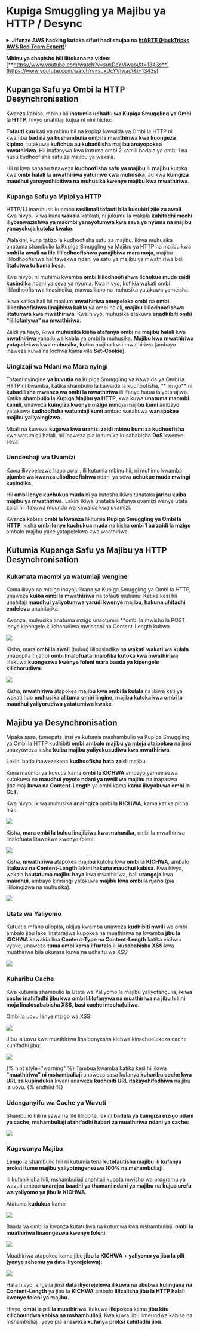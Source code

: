 # Kupiga Smuggling ya Majibu ya HTTP / Desync

<details>

<summary><strong>Jifunze AWS hacking kutoka sifuri hadi shujaa na</strong> <a href="https://training.hacktricks.xyz/courses/arte"><strong>htARTE (HackTricks AWS Red Team Expert)</strong></a><strong>!</strong></summary>

Njia nyingine za kusaidia HackTricks:

* Ikiwa unataka kuona **kampuni yako ikitangazwa kwenye HackTricks** au **kupakua HackTricks kwa PDF** Angalia [**MIPANGO YA USAJILI**](https://github.com/sponsors/carlospolop)!
* Pata [**swag rasmi ya PEASS & HackTricks**](https://peass.creator-spring.com)
* Gundua [**Familia ya PEASS**](https://opensea.io/collection/the-peass-family), mkusanyiko wetu wa kipekee wa [**NFTs**](https://opensea.io/collection/the-peass-family)
* **Jiunge na** 💬 [**Kikundi cha Discord**](https://discord.gg/hRep4RUj7f) au kikundi cha [**telegram**](https://t.me/peass) au **tufuate** kwenye **Twitter** 🐦 [**@carlospolopm**](https://twitter.com/hacktricks\_live)**.**
* **Shiriki mbinu zako za kuhack kwa kuwasilisha PRs kwa** [**HackTricks**](https://github.com/carlospolop/hacktricks) na [**HackTricks Cloud**](https://github.com/carlospolop/hacktricks-cloud) github repos.

</details>

**Mbinu ya chapisho hili ilitokana na video:** [**https://www.youtube.com/watch?v=suxDcYViwao\&t=1343s**](https://www.youtube.com/watch?v=suxDcYViwao\&t=1343s)

## Kupanga Safu ya Ombi la HTTP Desynchronisation

Kwanza kabisa, mbinu hii **inatumia udhaifu wa Kupiga Smuggling ya Ombi la HTTP**, hivyo unahitaji kujua ni nini hicho:

**Tofauti kuu** kati ya mbinu hii na kupiga kawaida ya Ombi la HTTP ni kwamba **badala ya kushambulia ombi la mwathiriwa kwa kuongeza kipimo**, tutakuwa **kufichua au kubadilisha majibu anayopokea mwathiriwa**. Hii inafanywa kwa kutuma ombi 2 kamili badala ya ombi 1 na nusu kudhoofisha safu za majibu ya wakala.

Hii ni kwa sababu tutaweza **kudhoofisha safu ya majibu** ili **majibu** kutoka kwa **ombi halali** la **mwathiriwa yatumwe kwa muhusika**, au kwa **kuingiza maudhui yanayodhibitiwa na muhusika kwenye majibu kwa mwathiriwa**.

### Kupanga Safu ya Mpipi ya HTTP

HTTP/1.1 inaruhusu kuomba **rasilimali tofauti bila kusubiri zile za awali**. Kwa hivyo, ikiwa kuna **wakala** katikati, ni jukumu la wakala **kuhifadhi mechi iliyosawazishwa ya maombi yanayotumwa kwa seva ya nyuma na majibu yanayokuja kutoka kwake**.

Walakini, kuna tatizo la kudhoofisha safu za majibu. Ikiwa muhusika anatuma shambulio la Kupiga Smuggling ya Majibu ya HTTP na majibu kwa **ombi la awali na lile lililodhoofishwa yanajibiwa mara moja**, majibu lililodhoofishwa halitawekwa ndani ya safu ya majibu ya mwathiriwa bali **litafutwa tu kama kosa**.

Kwa hivyo, ni muhimu kwamba **ombi lililodhoofishwa** **lichukue muda zaidi kusindika** ndani ya seva ya nyuma. Kwa hivyo, kufikia wakati ombi lililodhoofishwa linasindika, mawasiliano na muhusika yatakuwa yameisha.

Ikiwa katika hali hii maalum **mwathiriwa amepeleka ombi** na **ombi lililodhoofishwa linajibiwa kabla** ya ombi halali, **majibu lililodhoofishwa litatumwa kwa mwathiriwa**. Kwa hivyo, muhusika atakuwa **anadhibiti ombi "lililofanywa" na mwathiriwa**.

Zaidi ya hayo, ikiwa **muhusika kisha atafanya ombi** na **majibu halali** kwa **mwathiriwa** yanajibiwa **kabla** ya ombi la muhusika. **Majibu kwa mwathiriwa yatapelekwa kwa muhusika**, **kuiba** majibu kwa mwathiriwa (ambayo inaweza kuwa na kichwa kama vile **Set-Cookie**).

### Uingizaji wa Ndani wa Mara nyingi

Tofauti nyingine **ya kuvutia** na Kupiga Smuggling ya Kawaida ya Ombi la HTTP ni kwamba, katika shambulio la kawaida la kudhoofisha, ** lengo** ni **kubadilisha mwanzo wa ombi la mwathiriwa** ili ifanye hatua isiyotarajiwa. Katika **shambulio la Kupiga Majibu ya HTTP**, kwa kuwa **unatuma maombi kamili**, unaweza **kuingiza kwenye mzigo mmoja majibu kumi** ambayo yatakuwa **kudhoofisha watumiaji kumi** ambao watakuwa **wanapokea** **majibu** **yaliyoingizwa**.

Mbali na kuweza **kugawa kwa urahisi zaidi mbinu kumi za kudhoofisha** kwa watumiaji halali, hii inaweza pia kutumika kusababisha **DoS** kwenye seva.

### Uendeshaji wa Uvamizi

Kama ilivyoelezwa hapo awali, ili kutumia mbinu hii, ni muhimu kwamba **ujumbe wa kwanza uliodhoofishwa** ndani ya seva **uchukue muda mwingi kusindika**.

Hii **ombi lenye kuchukua muda** ni ya kutosha ikiwa tunataka **jaribu kuiba majibu ya mwathiriwa.** Lakini ikiwa unataka kufanya uvamizi wenye utata zaidi hii itakuwa muundo wa kawaida kwa uvamizi.

Kwanza kabisa **ombi la kwanza** likitumia **Kupiga Smuggling ya Ombi la HTTP**, kisha **ombi lenye kuchukua muda** na kisha **ombi 1 au zaidi la mzigo** ambalo majibu yake yatapelekwa kwa waathiriwa.

## Kutumia Kupanga Safu ya Majibu ya HTTP Desynchronisation

### Kukamata maombi ya watumiaji wengine <a href="#capturing-other-users-requests" id="capturing-other-users-requests"></a>

Kama ilivyo na mizigo inayojulikana ya Kupiga Smuggling ya Ombi la HTTP, unaweza **kuiba ombi la mwathiriwa** na tofauti muhimu: Katika kesi hii unahitaji **maudhui yaliyotumwa yarudi kwenye majibu**, **hakuna uhifadhi endelevu** unahitajika.

Kwanza, muhusika anatuma mzigo unaotumia **ombi la mwisho la POST lenye kipengele kilichorudiwa mwishoni na Content-Length kubwa

![](<../.gitbook/assets/image (1053).png>)

Kisha, mara **ombi la awali** (buluu) liliposindika na **wakati** **wakati** **wa** **kulala** unapopita (njano) **ombi linalofuata linalofika kutoka kwa mwathiriwa** litakuwa **kuongezwa kwenye foleni mara baada ya kipengele kilichorudiwa**:

![](<../.gitbook/assets/image (794).png>)

Kisha, **mwathiriwa** atapokea **majibu kwa ombi la kulala** na ikiwa kati ya wakati huo **muhusika** **alituma** **ombi lingine**, **majibu kutoka kwa ombi la maudhui yaliyorudiwa yatatumiwa kwake**.

## Majibu ya Desynchronisation

Mpaka sasa, tumepata jinsi ya kutumia mashambulio ya Kupiga Smuggling ya Ombi la HTTP kudhibiti **ombi** **ambalo** **majibu** **ya mteja** **ataipokea** na jinsi unavyoweza kisha **kuiba majibu yaliyokusudiwa kwa mwathiriwa**.

Lakini bado inawezekana **kudhoofisha hata zaidi** majibu.

Kuna maombi ya kuvutia kama **ombi la KICHWA** ambayo yameelezwa kutokuwa na **maudhui yoyote ndani ya mwili wa majibu** na inapaswa (lazima) **kuwa na Content-Length** ya ombi kama **kama ilivyokuwa ombi la GET**.

Kwa hivyo, ikiwa muhusika **anaingiza** ombi la **KICHWA**, kama katika picha hizi:

![](<../.gitbook/assets/image (1107).png>)

Kisha, **mara ombi la buluu linajibiwa kwa muhusika**, ombi la mwathiriwa linalofuata litawekwa kwenye foleni:

![](<../.gitbook/assets/image (999).png>)

Kisha, **mwathiriwa** atapokea **majibu** kutoka kwa **ombi la KICHWA**, ambalo **litakuwa na Content-Length lakini hakuna maudhui kabisa**. Kwa hivyo, wakala **hautatuma majibu haya** kwa mwathiriwa, bali **utangoja** kwa **maudhui**, ambayo kimsingi yatakuwa **majibu kwa ombi la njano** (pia lililoingizwa na muhusika):

![](<../.gitbook/assets/image (735).png>)
### Utata wa Yaliyomo

Kufuatia mfano uliopita, ukijua kwamba unaweza **kudhibiti mwili** wa ombi ambalo jibu lake linatarajiwa kupokea na muathiriwa na kwamba **jibu la KICHWA** kawaida lina **Content-Type na Content-Length** katika vichwa vyake, unaweza **tuma ombi kama lifuatalo** ili **kusababisha XSS** kwa muathiriwa bila ukurasa kuwa na udhaifu wa XSS:

![](<../.gitbook/assets/image (688).png>)

### Kuharibu Cache

Kwa kutumia shambulio la Utata wa Yaliyomo la majibu yaliyotangulia, **ikiwa cache inahifadhi jibu kwa ombi lililofanywa na muathiriwa na jibu hili ni moja linalosababisha XSS, basi cache imechafuliwa**.

Ombi la uovu lenye mzigo wa XSS:

![](<../.gitbook/assets/image (614).png>)

Jibu la uovu kwa muathiriwa linaloonyesha kichwa kinachoelekeza cache kuhifadhi jibu:

![](<../.gitbook/assets/image (566).png>)

{% hint style="warning" %}
Tambua kwamba katika kesi hii ikiwa **"muathiriwa" ni mshambuliaji** anaweza sasa kufanya **kuharibu cache kwa URL za kupindukia** kwani anaweza **kudhibiti URL itakayohifadhiwa** na jibu la uovu.
{% endhint %}

### Udanganyifu wa Cache ya Wavuti

Shambulio hili ni sawa na lile lililopita, lakini **badala ya kuingiza mzigo ndani ya cache, mshambuliaji atahifadhi habari za muathiriwa ndani ya cache:**

![](<../.gitbook/assets/image (991).png>)

### Kugawanya Majibu

**Lengo** la shambulio hili ni kutumia tena **kutofautisha majibu** **ili kufanya proksi itume majibu yaliyotengenezwa 100% na mshambuliaji**.

Ili kufanikisha hili, mshambuliaji anahitaji kupata mwisho wa programu ya wavuti ambao **unarejea baadhi ya thamani ndani ya majibu** na **kujua urefu wa yaliyomo ya jibu la KICHWA**.

Atatuma **kudukua** kama:

![](<../.gitbook/assets/image (911).png>)

Baada ya ombi la kwanza kutatuliwa na kutumwa kwa mshambuliaji, **ombi la muathiriwa linaongezwa kwenye foleni**:

![](<../.gitbook/assets/image (737).png>)

Muathiriwa atapokea kama jibu **jibu la KICHWA + yaliyomo ya jibu la pili (yenye sehemu ya data iliyorejelewa):**

![](<../.gitbook/assets/image (356).png>)

Hata hivyo, angalia jinsi **data iliyorejelewa ilikuwa na ukubwa kulingana na Content-Length** ya jibu la **KICHWA** ambalo **lilizalisha jibu la HTTP halali kwenye foleni ya majibu**.

Hivyo, **ombi la pili la muathiriwa** litakuwa **likipokea** kama **jibu kitu kilichoundwa kabisa na mshambuliaji**. Kwa kuwa jibu limeundwa kabisa na mshambuliaji, yeye pia **anaweza kufanya proksi kuhifadhi jibu**.

